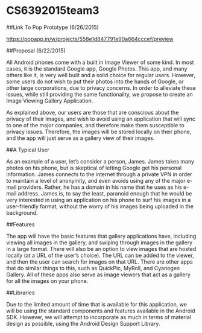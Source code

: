 # CS6392015team3

##Link To Pop Prototype (6/26/2015)

https://popapp.in/w/projects/558e1d847791e90a664cccef/preview

##Proposal (6/22/2015)

All Android phones come with a built in Image Viewer of some kind. In most cases, it is the standard Google app, Google Photos. This app, and many others like it, is very well built and a solid choice for regular users. However, some users do not wish to put their photos into the hands of Google, or other large corporations, due to privacy concerns. In order to alleviate these issues, while still providing the same functionality, we propose to create an Image Viewing Gallery Application.

As explained above, our users are those that are conscious about the privacy of their images, and wish to avoid using an application that will sync to one of the major companies, and therefore make them susceptible to privacy issues. Therefore, the images will be stored locally on their phone, and the app will just serve as a gallery view of their images.

##A Typical User

As an example of a user, let’s consider a person, James. James takes many photos on his phone, but is skeptical of letting Google get his personal information. James connects to the internet through a private VPN in order to maintain a level of anonymity, and even avoids using any of the major e-mail providers. Rather, he has a domain in his name that he uses as his e-mail address. James is, to say the least, paranoid enough that he would be very interested in using an application on his phone to surf his images in a user-friendly format, without the worry of his images being uploaded in the background.

##Features

The app will have the basic features that gallery applications have, including viewing all images in the gallery, and swiping through images in the gallery in a large format. There will also be an option to view images that are hosted locally (at a URL of the user’s choice). The URL can be added to the viewer, and then the user can search for images on that URL. There are other apps that do similar things to this, such as QuickPic, MyRoll, and Cyanogen Gallery. All of these apps also serve as image viewers that act as a gallery for all the images on your phone.

##Libraries

Due to the limited amount of time that is available for this application, we will be using the standard components and features available in the Android SDK. However, we will attempt to incorporate as much in terms of material design as possible, using the Android Design Support Library.